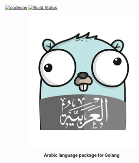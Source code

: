 [![codecov](https://codecov.io/gh/AbdullahDiaa/ar-golang/branch/main/graph/badge.svg?token=PP2GQ5208P)](https://codecov.io/gh/AbdullahDiaa/ar-golang)
[![Build Status](https://travis-ci.com/AbdullahDiaa/ar-golang.svg?branch=main)](https://travis-ci.com/AbdullahDiaa/ar-golang)

<p align="center" width="100%">
     <img alt="Arabic tools for golang - حزمة أدوات للتعامل مع اللغة العربية في لغة go" src=".github/logo.png"> 
</p>
<p align="center" width="100%">
<strong>Arabic language package for Golang</strong>
</p>


